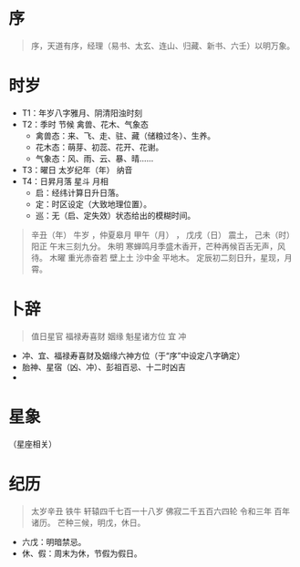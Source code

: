# 序
> 序，天道有序，经理（易书、太玄、连山、归藏、新书、六壬）以明万象。

# 时岁
- T1：年岁八字雅月、阴清阳浊时刻
- T2：季时	节候	禽兽、花木、气象态
	- 禽兽态：来、飞、走、驻、藏（储粮过冬）、生养。
	- 花木态：萌芽、初蕊、花开、花谢。
	- 气象态：风、雨、云、暴、晴……
- T3：曜日	太岁纪年（年）	纳音
- T4：日昇月落	星斗	月相
	- 启：经纬计算日升日落。
	- 定：时区设定（大致地理位置）。
	- 巡：无（启、定失效）状态给出的模糊时间。

> 辛丑（年） 牛岁 ，仲夏皋月 甲午（月） ， 戊戌（日） 震土， 己未（时） 阳正 午末三刻九分。
> 朱明 寒蝉鸣月季盛木香开，芒种再候百舌无声，风待。
> 木曜 重光赤奋若 壁上土 沙中金 平地木。
> 定辰初二刻日升，星现，月霄。

# 卜辞
> 值日星官 福禄寿喜财 姻缘 魁星诸方位
> 宜
> 冲

- 冲、宜、福禄寿喜财及姻缘六神方位（于“序”中设定八字确定）
- 胎神、星宿（凶、冲）、彭祖百忌、十二时凶吉
- 

# 星象
（星座相关）

# 纪历
> 太岁辛丑 铁牛 轩辕四千七百一十八岁 佛寂二千五百六四轮 令和三年 百年 诸历。
> 芒种三候，明戊，休日。

- 六戊：明暗禁忌。
- 休、假：周末为休，节假为假日。